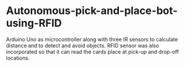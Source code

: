 # Autonomous-pick-and-place-bot-using-RFID
Arduino Uno as microcontroller along with three IR sensors to calculate distance and to detect and avoid objects. RFID sensor was also incorporated so that it can read the cards place at pick-up and drop-off locations.
